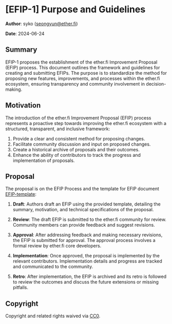 # [EFIP-1] Purpose and Guidelines

**Author**: syko (seongyun@ether.fi)

**Date**: 2024-06-24


## Summary

EFIP-1 proposes the establishment of the ether.fi Improvement Proposal (EFIP) process. This document outlines the framework and guidelines for creating and submitting EFIPs. The purpose is to standardize the method for proposing new features, improvements, and processes within the ether.fi ecosystem, ensuring transparency and community involvement in decision-making.



## Motivation

The introduction of the ether.fi Improvement Proposal (EFIP) process represents a proactive step towards improving the ether.fi ecosystem with a structured, transparent, and inclusive framework:

1. Provide a clear and consistent method for proposing changes.
2. Facilitate community discussion and input on proposed changes.
3. Create a historical archive of proposals and their outcomes.
4. Enhance the ability of contributors to track the progress and implementation of proposals.



## Proposal

The proposal is on the EFIP Process and the template for EFIP document [EFIP-template](efip-template.md):

1. **Draft**: Authors draft an EFIP using the provided template, detailing the summary, motivation, and technical specifications of the proposal.

2. **Review**: The draft EFIP is submitted to the ether.fi community for review. Community members can provide feedback and suggest revisions.

3. **Approval**: After addressing feedback and making necessary revisions, the EFIP is submitted for approval. The approval process involves a formal review by ether.fi core developers.

4. **Implementation**: Once approved, the proposal is implemented by the relevant contributors. Implementation details and progress are tracked and communicated to the community.

5. **Retro**: After implementation, the EFIP is archived and its retro is followed to review the outcomes and discuss the future extensions or missing pitfalls.


## Copyright

Copyright and related rights waived via [CC0](https://creativecommons.org/publicdomain/zero/1.0/).
